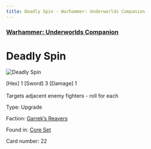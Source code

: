 ```yaml
---
title: Deadly Spin - Warhammer: Underworlds Companion
---
```


### [Warhammer: Underworlds Companion](https://guidokessels.github.io/wh-underworlds)

  

# Deadly Spin

![Deadly Spin](https://warhammerunderworlds.com/wp-content/uploads/sites/6/2017/12/022_ENG-Deadly-Spin.png)

<div class="whu-weapon">[Hex] 1 [Sword] 3 [Damage] 1</div><br /> Targets adjacent enemy fighters - roll for each

Type: Upgrade

Faction: [Garrek’s Reavers](https://guidokessels.github.io/wh-underworlds/factions/garreks-reavers)

Found in: [Core Set](https://guidokessels.github.io/wh-underworlds/locations/core-set)

Card number: 22
